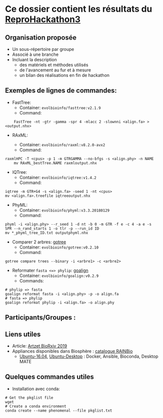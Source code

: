 # Ce dossier contient les résultats du [ReproHackathon3](../docs/hackathon_3_programme.md)

## Organisation proposée

* Un sous-répertoire par groupe
* Associé à une branche
* Incluant la description
  * des matériels et méthodes utilisés
  * de l'avancement au fur et à mesure
  * un bilan des réalisations en fin de hackathon

## Exemples de lignes de commandes:

* FastTree:
  - Container: `evolbioinfo/fasttree:v2.1.9`
  - Command:
```
	FastTree -nt -gtr -gamma -spr 4 -mlacc 2 -slownni <align.fa> > <output.nhx>
```

* RAxML:

    - Container: `evolbioinfo/raxml:v8.2.0-avx2`
    - Command:
```
raxmlHPC -T <cpus> -p 1 -m GTRGAMMA --no-bfgs -s <align.phy> -n NAME
	mv RAxML_bestTree.NAME raxmloutput.nhx
```

* IQTree:
    - Container: `evolbioinfo/iqtree:v1.4.2`
    - Command:
```
iqtree -m GTR+G4 -s <align.fa> -seed 1 -nt <cpus>
mv <align.fa>.treefile iqtreeoutput.nhx
```

* PhyML:
    - Container: `evolbioinfo/phyml:v3.3.20180129`
    - Command:
```
phyml -i <align.phy> --r_seed 1 -d nt -b 0 -m GTR -f e -c 4 -a e -s SPR --n_rand_starts 1 -o tlr -p --run_id ID
mv *_phyml_tree_ID.txt outputphyml.nhx
```


* Comparer 2 arbres: [gotree](https://github.com/fredericlemoine/gotree)
    - Container: `evolbioinfo/gotree:v0.2.10`
    - Command:
```
gotree compare trees --binary -i <arbre1> -c <arbre2>
```

* Reformater `fasta <=> phylip`: [goalign](https://github.com/fredericlemoine/goalign)
    - Container: `evolbioinfo/goalign:v0.2.9`
    - Commands:
```
# phylip => fasta
goalign reformat fasta -i <align.phy> -p -o align.fa
# fasta => phylip
goalign reformat phylip -i <align.fa> -o align.phy
```

## Participants/Groupes :


## Liens utiles

* Article: [Artzet BioRxiv 2019](https://doi.org/10.1101/805739)
* Appliances disponibles dans Biosphère : [catalogue RAINBio](https://biosphere.france-bioinformatique.fr/catalogue)
  * [Ubuntu-16.04](https://biosphere.france-bioinformatique.fr/catalogue/appliance/88), [Ubuntu-Desktop](https://biosphere.france-bioinformatique.fr/catalogue/appliance/118) : Docker, Ansible, Bioconda, Desktop MATE

## Quelques commandes utiles

* Installation avec conda:
```
# Get the pkglist file
wget
# Create a conda environment
conda create --name phenomenal --file pkglist.txt
```
